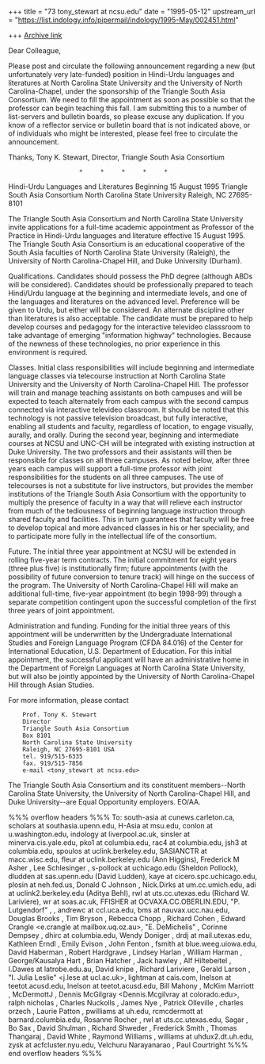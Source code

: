 +++
title = "73 tony_stewart at ncsu.edu"
date = "1995-05-12"
upstream_url = "https://list.indology.info/pipermail/indology/1995-May/002451.html"

+++
[Archive link](https://list.indology.info/pipermail/indology/1995-May/002451.html)

Dear Colleague, 

Please post and circulate the following announcement regarding a new (but
unfortunately very late-funded) position in Hindi-Urdu languages and
literatures at North Carolina State University and the University of North
Carolina-Chapel, under the sponsorship of the Triangle South Asia
Consortium.  We need to fill the appointment as soon as possible so that
the professor can begin teaching this fall.  I am submitting this to a
number of list-servers and bulletin boards, so please excuse any
duplication.  If you know of a reflector service or bulletin board that is
not indicated above, or of individuals who might be interested, please feel
free to circulate the announcement.  

Thanks, Tony K. Stewart, Director, Triangle South Asia Consortium

                        *     *     *     *     *     

Hindi-Urdu Languages and Literatures
Beginning 15 August 1995
Triangle South Asia Consortium
North Carolina State University
Raleigh, NC 27695-8101

The Triangle South Asia Consortium and North Carolina State University
invite applications for a full-time academic appointment as Professor of
the Practice in Hindi-Urdu languages and literature effective 15 August
1995.  The Triangle South Asia Consortium is an educational cooperative of
the South Asia faculties of North Carolina State University (Raleigh), the
University of North Carolina-Chapel Hill, and Duke University (Durham).  

Qualifications.  Candidates should possess the PhD degree (although ABDs
will be considered).  Candidates should be professionally prepared to teach
Hindi/Urdu language at the beginning and intermediate levels, and one of
the languages and literatures on the advanced level.  Preference will be
given to Urdu, but either will be considered.  An alternate discipline
other than literatures is also acceptable.  The candidate must be prepared
to help develop courses and pedagogy for the interactive televideo
classsroom to take advantage of emerging "information highway"
technologies.  Because of the newness of these technologies, no prior
experience in this environment is required.  

Classes.  Initial class responsibilities will include beginning and
intermediate language classes via telecourse instruction at North Carolina
State University and the University of North Carolina-Chapel Hill.  The
professor will train and manage teaching assistants on both campuses and
will be expected to teach alternately from each campus with the second
campus connected via interactive televideo classroom.  It should be noted
that this technology is not passive television broadcast, but fully
interactive, enabling all students and faculty, regardless of location, to
engage visually, aurally, and orally.   During the second year, beginning
and intermediate courses at NCSU and UNC-CH will be integrated with
existing instruction at Duke University.  The two professors and their
assistants will then be responsible for classes on all three campuses.  As
noted below, after three years each campus will support a full-time
professor with joint responsibilities for the students on all three
campuses.  The use of telecourses is not a substitute for live instructors,
but provides the member institutions of the Triangle South Asia Consortium
with the opportunity to multiply the presence of faculty in a way that will
relieve each instructor from much of the tediousness of beginning language
instruction through shared faculty and facilities.  This in turn guarantees
that  faculty will be free to develop topical and more advanced classes in
his or her speciality, and to participate more fully in the intellectual
life of the consortium. 

Future.  The initial three year appointment at NCSU will be extended in
rolling five-year term contracts.  The initial commitment for eight years
(three plus five) is institutionally firm; future appointments (with the
possibility of future conversion to tenure track) will hinge on the success
of the program.  The University of North Carolina-Chapel Hill will make an
additional full-time, five-year appointment (to begin 1998-99) through a
separate competition contingent upon the successful completion of the first
three years of joint appointment.

Administration and funding.  Funding for the initial three years of this
appointment will be underwritten by the Undergraduate International Studies
and Foreign Language Program (CFDA 84.016) of the Center for International
Education, U.S. Department of Education.  For this initial appointment, the
successful applicant will have an administrative home in the Department of
Foreign Languages at North Carolina State University, but will also be
jointly appointed by the University of North Carolina-Chapel Hill through
Asian Studies.  

For more information, please contact 

        Prof. Tony K. Stewart
        Director
        Triangle South Asia Consortium
        Box 8101 
        North Carolina State University
        Raleigh, NC 27695-8101 USA
        tel. 919/515-6335
        fax. 919/515-7856
        e-mail <tony_stewart at ncsu.edu>

The Triangle South Asia Consortium and its constituent members--North
Carolina State University, the University of North Carolina-Chapel Hill,
and Duke University--are Equal Opportunity employers.  EO/AA.


%%% overflow headers %%%
To: south-asia at cunews.carleton.ca, scholars at southasia.upenn.edu,
        H-Asia at msu.edu, conlon at u.washington.edu, indology at liverpool.ac.uk,
        sinsler at minerva.cis.yale.edu, pko1 at columbia.edu, rac4 at columbia.edu,
        jsh3 at columbia.edu, spoulos at uclink.berkeley.edu,
        SASIANCTR at macc.wisc.edu, fleur at uclink.berkeley.edu (Ann Higgins),
        Frederick M Asher <asher at maroon.tc.umn.edu>,
        Lee Schlesinger <schlesin at umich.edu>,
        s-pollock at uchicago.edu (Sheldon Pollock),
        dludden at sas.upenn.edu (David Ludden), kaye at cicero.spc.uchicago.edu,
        plosin at neh.fed.us, Donald C Johnson <D-JOHN4 at vm1.spcs.umn.edu>,
        Nick.Dirks at um.cc.umich.edu, adi at uclink2.berkeley.edu (Aditya Behl),
        rwl at uts.cc.utexas.edu (Richard W. Lariviere), wr at soas.ac.uk,
        FFISHER at OCVAXA.CC.OBERLIN.EDU,
        "P. Lutgendorf" <plutgend at blue.weeg.uiowa.edu>,
        <agood at bluenote.demon.co.uk>, andrewc at ccl.uca.edu,
        bms at nauvax.ucc.nau.edu, Douglas Brooks <dbrk at troi.cc.rochester.edu>,
        Tim Bryson <Bryson at Harvarda.bitnet>, Rebecca Chopp <rchopp at emory.edu>,
        Richard Cohen <Cohen at ns.rhodes.edu>,
        Edward Crangle <e.crangle at mailbox.uq.oz.au>,
        "E. DeMichelis" <ead21 at cam.ac.uk>,
        Corinne Dempsey <ndgarigl at mailbox.syr.edu>, dhirc at columbia.edu,
        Wendy Doniger <don8 at midway.uchicago.edu>, drdj at mail.utexas.edu,
        Kathleen Erndl <kerndl at mailer.fsu.edu>,
        Emily Evison <indinst at vas.ox.ac.uk>,
        John Fenton <reljyf at emuvm1.cc.emory.edu>, fsmith at blue.weeg.uiowa.edu,
        David Haberman <dhaberma at ucs.indiana.edu>,
        Robert Hardgrave <rlh at curly.cc.utexas.edu>,
        Lindsey Harlan <lbhar at conn.college.edu>,
        William Harman <wharman at depauw.edu>,
        George/Kausalya Hart <ghart at garnet.berkeley.edu>,
        Brian Hatcher <bhatcher at titan.iwu.edu>,
        Jack hawley <jsh3 at columbia.edu>,
        Alf Hiltebeitel <beitel at gwuvm.gwu.edu>, I.Dawes at latrobe.edu.au,
        David knipe <dknipe at macc.wisc.edu>,
        Richard Lariviere <rwl at uts.cc.utexas.edu>,
        Gerald Larson <glarson at humanitas.ucsb.edu>,
        "I. Julia Leslie" <j.lese at ucl.ac.uk>, lightman at cais.com,
        lnelson at teetot.acusd.edu, lnelson at teetot.acusd.edu,
        Bill Mahony <bimahony at apollo.davidson.edu>,
        McKim Marriott <mmarriot at midway.uchicago.edu>,
        McDermottJ <McDermot at wehle.canisius.edu>,
        Dennis McGilgray <Dennis.Mcgilvray at colorado.edu>,
        ralph nicholas <r-nicholas at uchicago.edu>,
        Charles Nuckolls <anthcn at emuvm1.cc.emory.edu>,
        James Nye <jnye at midway.uchicago.edu>,
        Patrick Olleville <jpo at uts.cc.utexas.edu>,
        charles orzech <orzechc at turing.uncg.edu>,
        Laurie Patton <patton at levy.bard.edu>, pwilliams at uh.edu,
        rcmcdermott at barnard.columbia.edu,
        Rosanne Rocher <rrocher at sas.upenn.edu>, rwl at uts.cc.utexas.edu,
        Sagar <bhagavan at ccwf.cc.utexas.edu>,
        Bo Sax <phil013 at cantva.canterbury.ac.nz>,
        David Shulman <shulman at coma.huji.ac.il>,
        Richard Shweder <rshd at midway.uchicago.edu>,
        Frederick Smith <fsmith at blue.weeg.uiowa.edu>,
        Thomas Thangaraj <theomtt at emoryu1.cc.emory.edu>,
        David White <dgw6b at uva.pcmail.virginia.edu>,
        Raymond Williams <williamr at wabash.edu>, williams at uhdux2.dt.uh.edu,
        zysk at acfcluster.nyu.edu, Velchuru Narayanarao <nara at macc.wisc.edu>,
        Paul Courtright <relpbc at emory.edu>
%%% end overflow headers %%%





